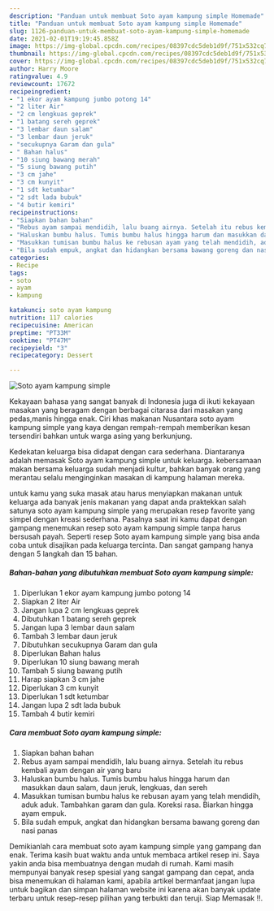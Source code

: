 ```yaml
---
description: "Panduan untuk membuat Soto ayam kampung simple Homemade"
title: "Panduan untuk membuat Soto ayam kampung simple Homemade"
slug: 1126-panduan-untuk-membuat-soto-ayam-kampung-simple-homemade
date: 2021-02-01T19:19:45.858Z
image: https://img-global.cpcdn.com/recipes/08397cdc5deb1d9f/751x532cq70/soto-ayam-kampung-simple-foto-resep-utama.jpg
thumbnail: https://img-global.cpcdn.com/recipes/08397cdc5deb1d9f/751x532cq70/soto-ayam-kampung-simple-foto-resep-utama.jpg
cover: https://img-global.cpcdn.com/recipes/08397cdc5deb1d9f/751x532cq70/soto-ayam-kampung-simple-foto-resep-utama.jpg
author: Harry Moore
ratingvalue: 4.9
reviewcount: 17672
recipeingredient:
- "1 ekor ayam kampung jumbo potong 14"
- "2 liter Air"
- "2 cm lengkuas geprek"
- "1 batang sereh geprek"
- "3 lembar daun salam"
- "3 lembar daun jeruk"
- "secukupnya Garam dan gula"
- " Bahan halus"
- "10 siung bawang merah"
- "5 siung bawang putih"
- "3 cm jahe"
- "3 cm kunyit"
- "1 sdt ketumbar"
- "2 sdt lada bubuk"
- "4 butir kemiri"
recipeinstructions:
- "Siapkan bahan bahan"
- "Rebus ayam sampai mendidih, lalu buang airnya. Setelah itu rebus kembali ayam dengan air yang baru"
- "Haluskan bumbu halus. Tumis bumbu halus hingga harum dan masukkan daun salam, daun jeruk, lengkuas, dan sereh"
- "Masukkan tumisan bumbu halus ke rebusan ayam yang telah mendidih, aduk aduk. Tambahkan garam dan gula. Koreksi rasa. Biarkan hingga ayam empuk."
- "Bila sudah empuk, angkat dan hidangkan bersama bawang goreng dan nasi panas"
categories:
- Recipe
tags:
- soto
- ayam
- kampung

katakunci: soto ayam kampung 
nutrition: 117 calories
recipecuisine: American
preptime: "PT33M"
cooktime: "PT47M"
recipeyield: "3"
recipecategory: Dessert

---
```



![Soto ayam kampung simple](https://img-global.cpcdn.com/recipes/08397cdc5deb1d9f/751x532cq70/soto-ayam-kampung-simple-foto-resep-utama.jpg)

Kekayaan bahasa yang sangat banyak di Indonesia juga di ikuti kekayaan masakan yang beragam dengan berbagai citarasa dari masakan yang pedas,manis hingga enak. Ciri khas makanan Nusantara soto ayam kampung simple yang kaya dengan rempah-rempah memberikan kesan tersendiri bahkan untuk warga asing yang berkunjung.




Kedekatan keluarga bisa didapat dengan cara sederhana. Diantaranya adalah memasak Soto ayam kampung simple untuk keluarga. kebersamaan makan bersama keluarga sudah menjadi kultur, bahkan banyak orang yang merantau selalu menginginkan masakan di kampung halaman mereka.

untuk kamu yang suka masak atau harus menyiapkan makanan untuk keluarga ada banyak jenis makanan yang dapat anda praktekkan salah satunya soto ayam kampung simple yang merupakan resep favorite yang simpel dengan kreasi sederhana. Pasalnya saat ini kamu dapat dengan gampang menemukan resep soto ayam kampung simple tanpa harus bersusah payah.
Seperti resep Soto ayam kampung simple yang bisa anda coba untuk disajikan pada keluarga tercinta. Dan sangat gampang hanya dengan 5 langkah dan 15 bahan.


<!--inarticleads1-->

##### Bahan-bahan yang dibutuhkan membuat Soto ayam kampung simple:

1. Diperlukan 1 ekor ayam kampung jumbo potong 14
1. Siapkan 2 liter Air
1. Jangan lupa 2 cm lengkuas geprek
1. Dibutuhkan 1 batang sereh geprek
1. Jangan lupa 3 lembar daun salam
1. Tambah 3 lembar daun jeruk
1. Dibutuhkan secukupnya Garam dan gula
1. Diperlukan  Bahan halus
1. Diperlukan 10 siung bawang merah
1. Tambah 5 siung bawang putih
1. Harap siapkan 3 cm jahe
1. Diperlukan 3 cm kunyit
1. Diperlukan 1 sdt ketumbar
1. Jangan lupa 2 sdt lada bubuk
1. Tambah 4 butir kemiri




<!--inarticleads2-->

##### Cara membuat  Soto ayam kampung simple:

1. Siapkan bahan bahan
1. Rebus ayam sampai mendidih, lalu buang airnya. Setelah itu rebus kembali ayam dengan air yang baru
1. Haluskan bumbu halus. Tumis bumbu halus hingga harum dan masukkan daun salam, daun jeruk, lengkuas, dan sereh
1. Masukkan tumisan bumbu halus ke rebusan ayam yang telah mendidih, aduk aduk. Tambahkan garam dan gula. Koreksi rasa. Biarkan hingga ayam empuk.
1. Bila sudah empuk, angkat dan hidangkan bersama bawang goreng dan nasi panas




Demikianlah cara membuat soto ayam kampung simple yang gampang dan enak. Terima kasih buat waktu anda untuk membaca artikel resep ini. Saya yakin anda bisa membuatnya dengan mudah di rumah. Kami masih mempunyai banyak resep spesial yang sangat gampang dan cepat, anda bisa menemukan di halaman kami, apabila artikel bermanfaat jangan lupa untuk bagikan dan simpan halaman website ini karena akan banyak update terbaru untuk resep-resep pilihan yang terbukti dan teruji. Siap Memasak !!. 
